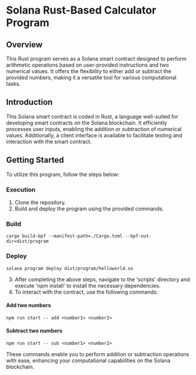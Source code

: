 # Solana Rust-Based Calculator Program

## Overview
This Rust program serves as a Solana smart contract designed to perform arithmetic operations based on user-provided instructions and two numerical values. It offers the flexibility to either add or subtract the provided numbers, making it a versatile tool for various computational tasks.

## Introduction
This Solana smart contract is coded in Rust, a language well-suited for developing smart contracts on the Solana blockchain. It efficiently processes user inputs, enabling the addition or subtraction of numerical values. Additionally, a client interface is available to facilitate testing and interaction with the smart contract.

## Getting Started
To utilize this program, follow the steps below:

### Execution

1. Clone the repository.
2. Build and deploy the program using the provided commands.

### Build

```shell
cargo build-bpf --manifest-path=./Cargo.toml --bpf-out-dir=dist/program
```

### Deploy

```shell
solana program deploy dist/program/helloworld.so
```

3. After completing the above steps, navigate to the 'scripts' directory and execute 'npm install' to install the necessary dependencies.
4. To interact with the contract, use the following commands:

#### Add two numbers

```shell
npm run start -- add <number1> <number2>
```

#### Subtract two numbers

```shell
npm run start -- sub <number1> <number2>
```

These commands enable you to perform addition or subtraction operations with ease, enhancing your computational capabilities on the Solana blockchain.
